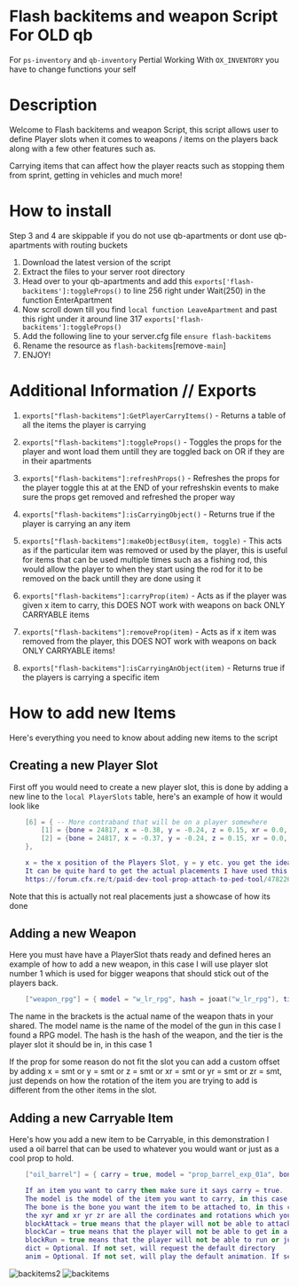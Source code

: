 # Flash backitems and weapon Script For OLD qb
For `ps-inventory` and `qb-inventory`
Pertial Working With `OX_INVENTORY` you have to change functions your self


# Description

Welcome to Flash backitems and weapon Script, this script allows user to define Player slots when it comes to weapons / items on the players back along with a few other features such as.

Carrying items that can affect how the player reacts such as stopping them from sprint, getting in vehicles and much more!

# How to install
Step 3 and 4 are skippable if you do not use qb-apartments or dont use qb-apartments with routing buckets

1. Download the latest version of the script
2. Extract the files to your server root directory
3. Head over to your qb-apartments and add this `exports['flash-backitems']:toggleProps()` to line 256 right under Wait(250) in the function EnterApartment
4. Now scroll down till you find `local function LeaveApartment` and past this right under it around line 317 `exports['flash-backitems']:toggleProps()`
5. Add the following line to your server.cfg file `ensure flash-backitems`
6. Rename the resource as `flash-backitems`[remove`-main`]
7. ENJOY!

# Additional Information // Exports

1. `exports["flash-backitems"]:GetPlayerCarryItems()` - Returns a table of all the items the player is carrying

2. `exports["flash-backitems"]:toggleProps()` - Toggles the props for the player and wont load them untill they are toggled back on OR if they are in their apartments

3. `exports["flash-backitems"]:refreshProps()` - Refreshes the props for the player toggle this at at the END of your refreshskin events to make sure the props get removed and refreshed the proper way

4. `exports["flash-backitems"]:isCarryingObject()` - Returns true if the player is carrying an any item

5. `exports["flash-backitems"]:makeObjectBusy(item, toggle)` - This acts as if the particular item was removed or used by the player, this is useful for items that can be used multiple times such as a fishing rod, this would allow the player to when they start using the rod for it to be removed on the back untill they are done using it

6. `exports["flash-backitems"]:carryProp(item)` - Acts as if the player was given x item to carry, this DOES NOT work with weapons on back ONLY CARRYABLE items

7. `exports["flash-backitems"]:removeProp(item)` - Acts as if x item was removed from the player, this DOES NOT work with weapons on back ONLY CARRYABLE items!

8. `exports["flash-backitems"]:isCarryingAnObject(item)` - Returns true if the players is carrying a specific item


# How to add new Items

Here's everything you need to know about adding new items to the script

## Creating a new Player Slot
First off you would need to create a new player slot, this is done by adding a new line to the `local PlayerSlots` table, here's an example of how it would look like

```lua
    [6] = { -- More contraband that will be on a player somewhere
        [1] = {bone = 24817, x = -0.38, y = -0.24, z = 0.15, xr = 0.0, yr = 92.0, zr = -13.0},
        [2] = {bone = 24817, x = -0.37, y = -0.24, z = 0.15, xr = 0.0, yr = 92.0, zr = 13.0},
    },

    x = the x position of the Players Slot, y = y etc. you get the idea.
    It can be quite hard to get the actual placements I have used this one and I would highly recommend it
    https://forum.cfx.re/t/paid-dev-tool-prop-attach-to-ped-tool/4782266
```

Note that this is actually not real placements just a showcase of how its done

## Adding a new Weapon
Here you must have have a PlayerSlot thats ready and defined heres an example of how to add a new weapon, in this case I will use player slot number 1 which is used for bigger weapons that should stick out of the players back.

```lua
    ["weapon_rpg"] = { model = "w_lr_rpg", hash = joaat("w_lr_rpg"), tier = 1},
```

The name in the brackets is the actual name of the weapon thats in your shared. The model name is the name of the model of the gun in this case I found a RPG model. The hash is the hash of the weapon, and the tier is the player slot it should be in, in this case 1

If the prop for some reason do not fit the slot you can add a custom offset by adding x = smt or y = smt or z = smt or xr = smt or yr = smt or zr = smt, just depends on how the rotation of the item you are trying to add is different from the other items in the slot.

## Adding a new Carryable Item
Here's how you add a new item to be Carryable, in this demonstration I used a oil barrel that can be used to whatever you would want or just as a cool prop to hold.

```lua
    ["oil_barrel"] = { carry = true, model = "prop_barrel_exp_01a", bone = 28422, x = 0.01, y = -0.27, z =  0.27, xr = 3.0, yr = 0.0, zr = 0.0, blockAttack = true, blockCar = true, blockRun = true, dict = "anim@heists@box_carry@", anim = "idle" },

    If an item you want to carry then make sure it says carry = true.
    The model is the model of the item you want to carry, in this case I used a oil barrel.
    The bone is the bone you want the item to be attached to, in this case I used the bone 28422
    the xyr and xr yr zr are all the cordinates and rotations which you can find by using the tool above.
    blockAttack = true means that the player will not be able to attack while carrying this item
    blockCar = true means that the player will not be able to get in a vehicle while carrying this item
    blockRun = true means that the player will not be able to run or jump while carrying this item
    dict = Optional. If not set, will request the default directory
    anim = Optional. If not set, will play the default animation. If set to "none", will not play an animation.
```
![backitems2](https://github.com/Flash-0p/flash-backitems/assets/128111282/df330e96-bb8c-4819-80fb-4b98e8f537b6)
![backitems](https://github.com/Flash-0p/flash-backitems/assets/128111282/a16b530c-7d9c-4953-9637-b954274da6e9)

